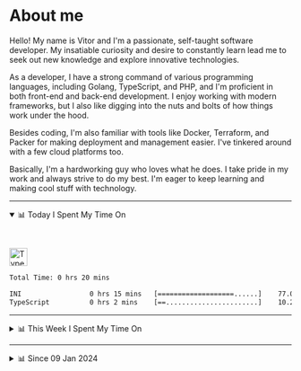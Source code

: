 # About me

Hello! My name is Vitor and I'm a passionate, self-taught software developer. My insatiable curiosity and desire to constantly learn lead me to seek out new knowledge and explore innovative technologies.

As a developer, I have a strong command of various programming languages, including Golang, TypeScript, and PHP, and I'm proficient in both front-end and back-end development. I enjoy working with modern frameworks, but I also like digging into the nuts and bolts of how things work under the hood.

Besides coding, I'm also familiar with tools like Docker, Terraform, and Packer for making deployment and management easier. I've tinkered around with a few cloud platforms too.

Basically, I'm a hardworking guy who loves what he does. I take pride in my work and always strive to do my best. I'm eager to keep learning and making cool stuff with technology.

---

<!-- ## 📊 Today I Spent My Time On -->

<details open>
<summary>📊 Today I Spent My Time On</summary>

&nbsp;

<!--DEVTIMER:TODAY:START-->
<img align="center" width="32px" src="https://cdn.simpleicons.org/typescript/3178C6" alt="TypeScript" />&nbsp;&nbsp;&nbsp;

```txt
Total Time: 0 hrs 20 mins

INI                 0 hrs 15 mins   [===================......]    77.09 %
TypeScript          0 hrs 2 mins    [==.......................]    10.22 %
```

<!--DEVTIMER:TODAY:END-->

</details>

---
<details>
<summary>📊 This Week I Spent My Time On</summary>

&nbsp;

<!--DEVTIMER:WEEK:START-->
<img align="center" width="32px" src="https://cdn.simpleicons.org/typescript/3178C6" alt="TypeScript" />&nbsp;&nbsp;&nbsp;

```txt
Total Time: 0 hrs 20 mins

INI                 0 hrs 15 mins   [===================......]    77.09 %
TypeScript          0 hrs 2 mins    [==.......................]    10.22 %
```

<!--DEVTIMER:WEEK:END-->
</details>

---


<details>
<summary>📊 Since 09 Jan 2024</summary>

&nbsp;

<!--DEVTIMER::START-->
<img align="center" width="32px" src="https://cdn.simpleicons.org/typescript/3178C6" alt="TypeScript" />&nbsp;&nbsp;&nbsp;<img align="center" width="32px" src="https://cdn.simpleicons.org/vuedotjs/4FC08D" alt="Vue" />&nbsp;&nbsp;&nbsp;<img align="center" width="32px" src="https://cdn.simpleicons.org/go/00ADD8" alt="Go" />&nbsp;&nbsp;&nbsp;<img align="center" width="32px" src="https://cdn.simpleicons.org/carrd/fff" alt="JSON" />&nbsp;&nbsp;&nbsp;<img align="center" width="32px" src="https://cdn.simpleicons.org/python/3776AB" alt="Python" />&nbsp;&nbsp;&nbsp;<img align="center" width="32px" src="https://cdn.simpleicons.org/gnubash/fff" alt="Bash" />&nbsp;&nbsp;&nbsp;<img align="center" width="32px" src="https://cdn.simpleicons.org/javascript/F7DF1E" alt="JavaScript" />&nbsp;&nbsp;&nbsp;<img align="center" width="32px" src="https://cdn.simpleicons.org/yaml/fff" alt="YAML" />&nbsp;&nbsp;&nbsp;<img align="center" width="32px" src="https://cdn.simpleicons.org/markdown/fff" alt="Markdown" />&nbsp;&nbsp;&nbsp;<img align="center" width="32px" src="https://cdn.simpleicons.org/html5/E34F26" alt="HTML" />&nbsp;&nbsp;&nbsp;<img align="center" width="32px" src="https://cdn.simpleicons.org/css3/1572B6" alt="CSS" />&nbsp;&nbsp;&nbsp;<img align="center" width="32px" src="https://cdn.simpleicons.org/academia/fff" alt="Text" />&nbsp;&nbsp;&nbsp;<img align="center" width="32px" src="https://cdn.simpleicons.org/php/777BB4" alt="PHP" />&nbsp;&nbsp;&nbsp;

```txt
Total Time: 200 hrs 27 mins

TypeScript          101 hrs 21 mins [============.............]    50.56 %
Vue                 29 hrs 34 mins  [===......................]    14.75 %
Go                  17 hrs 52 mins  [==.......................]    8.92 %
JSON                11 hrs 37 mins  [=........................]    5.80 %
Python              9 hrs 11 mins   [=........................]    4.58 %
Bash                7 hrs 40 mins   [.........................]    3.83 %
JavaScript          5 hrs 53 mins   [.........................]    2.93 %
YAML                4 hrs 50 mins   [.........................]    2.42 %
SCSS                3 hrs 9 mins    [.........................]    1.57 %
Markdown            2 hrs 38 mins   [.........................]    1.32 %
SQL                 1 hrs 10 mins   [.........................]    0.58 %
Docker              1 hrs 9 mins    [.........................]    0.57 %
HTML                0 hrs 56 mins   [.........................]    0.47 %
Nginx               0 hrs 29 mins   [.........................]    0.24 %
XML                 0 hrs 20 mins   [.........................]    0.17 %
INI                 0 hrs 15 mins   [.........................]    0.13 %
CSS                 0 hrs 13 mins   [.........................]    0.11 %
Text                0 hrs 12 mins   [.........................]    0.10 %
TSX                 0 hrs 9 mins    [.........................]    0.08 %
PHP                 0 hrs 7 mins    [.........................]    0.06 %
Sass                0 hrs 1 mins    [.........................]    0.01 %
```

<!--DEVTIMER::END-->

</details>
